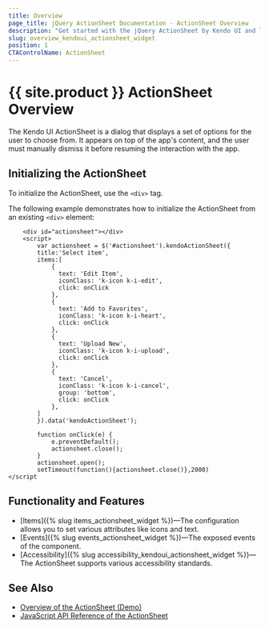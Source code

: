 ```yaml
---
title: Overview
page_title: jQuery ActionSheet Documentation - ActionSheet Overview
description: "Get started with the jQuery ActionSheet by Kendo UI and learn how to initialize the widget."
slug: overview_kendoui_actionsheet_widget
position: 1
CTAControlName: ActionSheet
---
```


# {{ site.product }} ActionSheet Overview

The Kendo UI ActionSheet is a dialog that displays a set of options for the user to choose from. It appears on top of the app's content, and the user must manually dismiss it before resuming the interaction with the app.

## Initializing the ActionSheet

To initialize the ActionSheet, use the `<div>` tag.

The following example demonstrates how to initialize the ActionSheet from an existing `<div>` element:

```dojo
    <div id="actionsheet"></div>
    <script>
        var actionsheet = $('#actionsheet').kendoActionSheet({
        title:'Select item',
        items:[
            {
              text: 'Edit Item',
              iconClass: 'k-icon k-i-edit',
              click: onClick
            },
            {
              text: 'Add to Favorites',
              iconClass: 'k-icon k-i-heart',
              click: onClick
            },
            {
              text: 'Upload New',
              iconClass: 'k-icon k-i-upload',
              click: onClick
            },
            {
              text: 'Cancel',
              iconClass: 'k-icon k-i-cancel',
              group: 'bottom',
              click: onClick
            },
        ]
        }).data('kendoActionSheet');

        function onClick(e) {
            e.preventDefault();
            actionsheet.close();
        }
        actionsheet.open();
        setTimeout(function(){actionsheet.close()},2000)
</script
```


## Functionality and Features

* [Items]({% slug items_actionsheet_widget %})&mdash;The configuration allows you to set various attributes like icons and text.
* [Events]({% slug events_actionsheet_widget %})&mdash;The exposed events of the component.
* [Accessibility]({% slug accessibility_kendoui_actionsheet_widget %})&mdash;The ActionSheet supports various accessibility standards.

## See Also

* [Overview of the ActionSheet (Demo)](https://demos.telerik.com/kendo-ui/actionsheet/index)
* [JavaScript API Reference of the ActionSheet](/api/javascript/ui/actionsheet)
